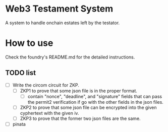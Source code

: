# Web3 Testament System
A system to handle onchain estates left by the testator.

# How to use
Check the foundry's README.md for the detailed instructions.

## TODO list
- [ ] Write the circom circuit for ZKP.
  - [ ] ZKP1 to prove that some json file is in the proper format.
    - [ ] contain "nonce", "deadline", and "signature" fields that can pass the permit2 verification if go with the other fields in the json files.
  - [ ] ZKP2 to prove that some json file can be encrypted into the given cyphertext with the given iv.
  - [ ] ZKP3 to prove that the former two json files are the same.
- [ ] pinata
